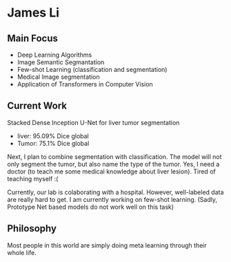 # James Li

## Main Focus
+ Deep Learning Algorithms
+ Image Semantic Segmantation
+ Few-shot Learning (classification and segmentation)
+ Medical Image segmentation
+ Application of Transformers in Computer Vision

## Current Work
Stacked Dense Inception U-Net for liver tumor segmentation
+ liver: 95.09% Dice global
+ Tumor: 75.1% Dice global

Next, I plan to combine segmentation with classification. The model will not only segment the tumor, but also name the type of the tumor. Yes, I need a doctor (to teach me some medical knowledge about liver lesion). Tired of teaching myself :(

Currently, our lab is colaborating with a hospital. However, well-labeled data are really hard to get. I am currently working on few-shot learning. (Sadly, Prototype Net based models do not work well on this task)

## Philosophy
Most people in this world are simply doing meta learning through their whole life.
